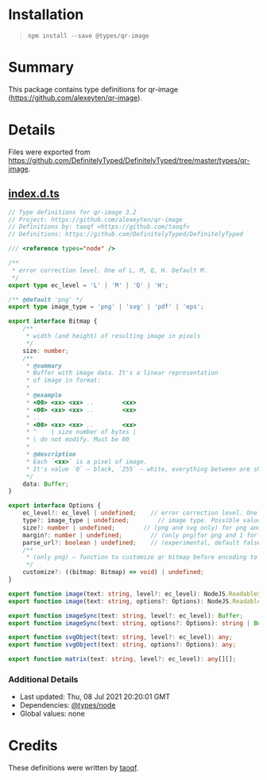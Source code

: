 # Installation
> `npm install --save @types/qr-image`

# Summary
This package contains type definitions for qr-image (https://github.com/alexeyten/qr-image).

# Details
Files were exported from https://github.com/DefinitelyTyped/DefinitelyTyped/tree/master/types/qr-image.
## [index.d.ts](https://github.com/DefinitelyTyped/DefinitelyTyped/tree/master/types/qr-image/index.d.ts)
````ts
// Type definitions for qr-image 3.2
// Project: https://github.com/alexeyten/qr-image
// Definitions by: taoqf <https://github.com/taoqf>
// Definitions: https://github.com/DefinitelyTyped/DefinitelyTyped

/// <reference types="node" />

/**
 * error correction level. One of L, M, Q, H. Default M.
 */
export type ec_level = 'L' | 'M' | 'Q' | 'H';

/** @default 'png' */
export type image_type = 'png' | 'svg' | 'pdf' | 'eps';

export interface Bitmap {
    /**
     * width (and height) of resulting image in pixels
     */
    size: number;
    /**
     * @summary
     * Buffer with image data. It's a linear representation
     * of image in format:
     *
     * @example
     * <00> <xx> <xx> ..        <xx>
     * <00> <xx> <xx> ..        <xx>
     * ..
     * <00> <xx> <xx> ..        <xx>
     * ^    | size number of bytes |
     * \ do not modify. Must be 00
     *
     * @description
     * Each `<xx>` is a pixel of image.
     * It's value `0` — black, `255` — white, everything between are shades of gray.
     */
    data: Buffer;
}

export interface Options {
    ec_level?: ec_level | undefined;    // error correction level. One of L, M, Q, H. Default M.
    type?: image_type | undefined;        // image type. Possible values png(default), svg, pdf and eps.
    size?: number | undefined;        // (png and svg only) for png and undefined for svg.-(png and svg only) — size of one module in pixels.
    margin?: number | undefined;        // (only png)for png and 1 for others.-white space around QR image in modules.
    parse_url?: boolean | undefined;    // (experimental, default false) try to optimize QR-code for URLs.
    /**
     * (only png) — function to customize qr bitmap before encoding to PNG
     */
    customize?: ((bitmap: Bitmap) => void) | undefined;
}

export function image(text: string, level?: ec_level): NodeJS.ReadableStream;
export function image(text: string, options?: Options): NodeJS.ReadableStream;

export function imageSync(text: string, level?: ec_level): Buffer;
export function imageSync(text: string, options?: Options): string | Buffer;

export function svgObject(text: string, level?: ec_level): any;
export function svgObject(text: string, options?: Options): any;

export function matrix(text: string, level?: ec_level): any[][];

````

### Additional Details
 * Last updated: Thu, 08 Jul 2021 20:20:01 GMT
 * Dependencies: [@types/node](https://npmjs.com/package/@types/node)
 * Global values: none

# Credits
These definitions were written by [taoqf](https://github.com/taoqf).
